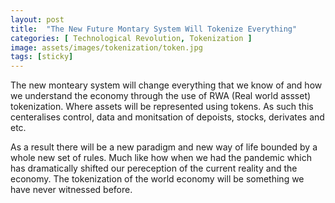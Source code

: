 ```yaml
---
layout: post
title:  "The New Future Montary System Will Tokenize Everything"
categories: [ Technological Revolution, Tokenization ]
image: assets/images/tokenization/token.jpg
tags: [sticky]
---
```


The new monteary system will change everything that we know of and how we understand the economy through the use of RWA (Real world assset) tokenization.
Where assets will be represented using tokens. As such this centeralises control, data and monitsation of depoists, stocks, derivates and etc.

As a result there will be a new paradigm and new way of life bounded by a whole new set of rules. Much like how when we had the pandemic which has dramatically
shifted our pereception of the current reality and the economy. The tokenization of the world economy will be something we have never witnessed before.


